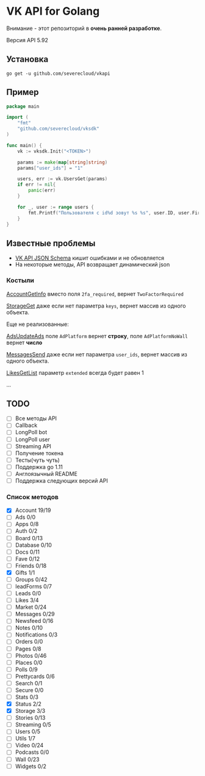 # VK API for Golang

Внимание - этот репозиторий в **очень ранней разработке**.

Версия API 5.92

## Установка

```shell
go get -u github.com/severecloud/vkapi
```

## Пример

```go
package main

import (
	"fmt"
	"github.com/severecloud/vksdk"
)

func main() {
	vk := vksdk.Init("<TOKEN>")

	params := make(map[string]string)
	params["user_ids"] = "1"

	users, err := vk.UsersGet(params)
	if err != nil{
		panic(err)
	}

	for _, user := range users {
		fmt.Printf("Пользователя с id%d зовут %s %s", user.ID, user.FirstName, user.LastName)
	}
}
```

## Известные проблемы

- [VK API JSON Schema](https://github.com/VKCOM/vk-api-schema) кишит ошибками и не обновляется
- На некоторые методы, API возвращает динамический json

### Костыли

[AccountGetInfo](https://vk.com/dev/account.getInfo) вместо поля `2fa_required`, вернет `TwoFactorRequired`

[StorageGet](https://vk.com/dev/storage.get) даже если нет параметра `keys`, вернет массив из одного объекта.

Еще не реализованные: 

[AdsUpdateAds](https://vk.com/dev/ads.updateAds) поле `AdPlatform` вернет **строку**, поле `AdPlatformNoWall` вернет **число**

[MessagesSend](https://vk.com/dev/messages.send) даже если нет параметра `user_ids`, вернет массив из одного объекта.

[LikesGetList](https://vk.com/dev/likes.getList) параметр `extended` всегда будет равен 1

...

## TODO

- [ ] Все методы API
- [ ] Callback
- [ ] LongPoll bot
- [ ] LongPoll user
- [ ] Streaming API
- [ ] Получение токена
- [ ] Тесты(чуть чуть)
- [ ] Поддержка go 1.11
- [ ] Англоязычный README
- [ ] Поддержка следующих версий API

### Список методов

- [x] Account 19/19
- [ ] Ads 0/0
- [ ] Apps 0/8
- [ ] Auth 0/2
- [ ] Board 0/13
- [ ] Database 0/10
- [ ] Docs 0/11
- [ ] Fave 0/12
- [ ] Friends 0/18
- [x] Gifts 1/1
- [ ] Groups 0/42
- [ ] leadForms 0/7
- [ ] Leads 0/0
- [ ] Likes 3/4
- [ ] Market 0/24
- [ ] Messages 0/29
- [ ] Newsfeed 0/16
- [ ] Notes 0/10
- [ ] Notifications 0/3
- [ ] Orders 0/0
- [ ] Pages 0/8
- [ ] Photos 0/46
- [ ] Places 0/0
- [ ] Polls 0/9
- [ ] Prettycards 0/6
- [ ] Search 0/1
- [ ] Secure 0/0
- [ ] Stats 0/3
- [x] Status 2/2
- [x] Storage 3/3
- [ ] Stories 0/13
- [ ] Streaming 0/5
- [ ] Users 0/5
- [ ] Utils 1/7
- [ ] Video 0/24
- [ ] Podcasts 0/0
- [ ] Wall 0/23
- [ ] Widgets 0/2